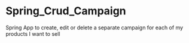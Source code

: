 # Spring_Crud_Campaign
Spring App to create, edit or delete a separate campaign for each of my products I want to sell

